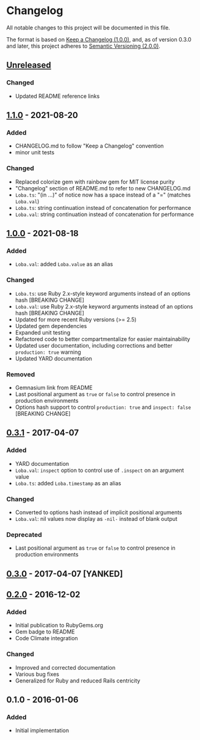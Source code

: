 # Changelog
All notable changes to this project will be documented in this file.

The format is based on [Keep a Changelog (1.0.0)](https://keepachangelog.com/en/1.0.0/),
and, as of version 0.3.0 and later, this project adheres to [Semantic Versioning (2.0.0)](https://semver.org/spec/v2.0.0.html).

## [Unreleased]
### Changed
- Updated README reference links

## [1.1.0] - 2021-08-20
### Added
- CHANGELOG.md to follow "Keep a Changelog" convention
- minor unit tests

### Changed
- Replaced colorize gem with rainbow gem for MIT license purity
- "Changelog" section of README.md to refer to new CHANGELOG.md
- `Loba.ts`: "(in ...)" of notice now has a space instead of a "=" (matches `Loba.val`)
- `Loba.ts`: string continuation instead of concatenation for performance
- `Loba.val`: string continuation instead of concatenation for performance

## [1.0.0] - 2021-08-18
### Added
- `Loba.val`: added `Loba.value` as an alias

### Changed
- `Loba.ts`: use Ruby 2.x-style keyword arguments instead of an options hash [BREAKING CHANGE]
- `Loba.val`: use Ruby 2.x-style keyword arguments instead of an options hash [BREAKING CHANGE]
- Updated for more recent Ruby versions (>= 2.5)
- Updated gem dependencies
- Expanded unit testing
- Refactored code to better compartmentalize for easier maintainability
- Updated user documentation, including corrections and better `production: true` warning
- Updated YARD documentation

### Removed
- Gemnasium link from README
- Last positional argument as `true` or `false` to control presence in production environments
- Options hash support to control `production: true` and `inspect: false` [BREAKING CHANGE]

## [0.3.1] - 2017-04-07
### Added
- YARD documentation
- `Loba.val`: `inspect` option to control use of `.inspect` on an argument value
- `Loba.ts`: added `Loba.timestamp` as an alias

### Changed
- Converted to options hash instead of implicit positional arguments
- `Loba.val`: nil values now display as `-nil-` instead of blank output

### Deprecated
- Last positional argument as `true` or `false` to control presence in production environments

## [0.3.0] - 2017-04-07 [YANKED]

## [0.2.0] - 2016-12-02
### Added
- Initial publication to RubyGems.org
- Gem badge to README
- Code Climate integration

### Changed
- Improved and corrected documentation
- Various bug fixes
- Generalized for Ruby and reduced Rails centricity

## 0.1.0 - 2016-01-06
### Added
- Initial implementation

[Unreleased]: https://github.com/rdnewman/loba/compare/v1.1.0...HEAD
[1.1.0]: https://github.com/rdnewman/loba/compare/v1.0.0...v1.1.0
[1.0.0]: https://github.com/rdnewman/loba/compare/v0.3.1...v1.0.0
[0.3.1]: https://github.com/rdnewman/loba/compare/v0.3.0...v0.3.1
[0.3.0]: https://github.com/rdnewman/loba/compare/0.2.0...v0.3.0
[0.2.0]: https://github.com/olivierlacan/keep-a-changelog/releases/tag/0.2.0
